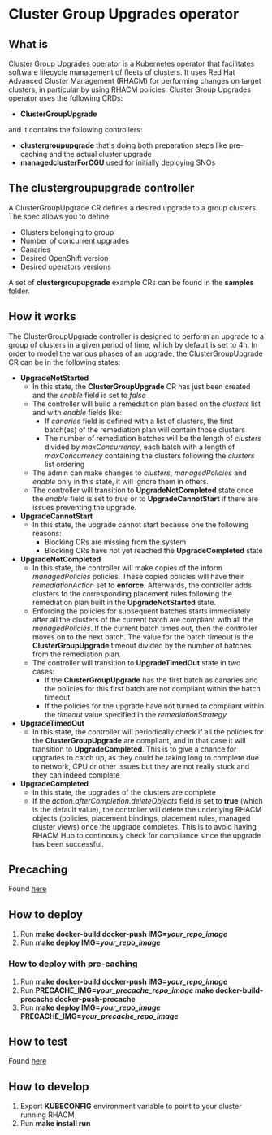 # Cluster Group Upgrades operator

## What is

Cluster Group Upgrades operator is a Kubernetes operator that facilitates software lifecycle management of fleets of clusters. It uses Red Hat Advanced Cluster Management (RHACM) for performing changes on target clusters, in particular by using RHACM policies.
Cluster Group Upgrades operator uses the following CRDs:

* **ClusterGroupUpgrade**

and it contains the following controllers:

* **clustergroupupgrade** that's doing both preparation steps like pre-caching and the actual cluster upgrade
* **managedclusterForCGU** used for initially deploying SNOs

## The clustergroupupgrade controller

A ClusterGroupUpgrade CR defines a desired upgrade to a group clusters.
The spec allows you to define:
* Clusters belonging to group
* Number of concurrent upgrades
* Canaries
* Desired OpenShift version
* Desired operators versions

A set of **clustergroupupgrade** example CRs can be found in the **samples** folder.

## How it works

The ClusterGroupUpgrade controller is designed to perform an upgrade to a group of clusters in a given period of time, which by default is set to 4h.
In order to model the various phases of an upgrade, the ClusterGroupUpgrade CR can be in the following states:

* **UpgradeNotStarted**
  * In this state, the **ClusterGroupUpgrade** CR has just been created and the *enable* field is set to *false*
  * The controller will build a remediation plan based on the *clusters* list and with *enable* fields like:
    * If *canaries* field is defined with a list of clusters, the first batch(es) of the remediation plan will contain those clusters
    * The number of remediation batches will be the length of *clusters* divided by *maxConcurrency*, each batch with a length of *maxConcurrency* containing the clusters following the *clusters* list ordering
  * The admin can make changes to *clusters*, *managedPolicies* and *enable* only in this state, it will ignore them in others.
  * The controller will transition to **UpgradeNotCompleted** state once the *enable* field is set to *true* or to **UpgradeCannotStart** if there are issues preventing the upgrade.
* **UpgradeCannotStart**
  * In this state, the upgrade cannot start because one the following reasons:
    * Blocking CRs are missing from the system
    * Blocking CRs have not yet reached the **UpgradeCompleted** state
* **UpgradeNotCompleted**
  * In this state, the controller will make copies of the inform *managedPolicies* policies. These copied policies will have their *remediationAction* set to **enforce**. Afterwards, the controller adds clusters to the corresponding placement rules following the remediation plan built in the **UpgradeNotStarted** state.
  * Enforcing the policies for subsequent batches starts immediately after all the clusters of the current batch are compliant with all the *managedPolicies*. If the current batch times out, then the controller moves on to the next batch. The value for the batch timeout is the **ClusterGroupUpgrade** timeout divided by the number of batches from the remediation plan.
  * The controller will transition to **UpgradeTimedOut** state in two cases:
    * If the **ClusterGroupUpgrade** has the first batch as canaries and the policies for this first batch are not compliant within the batch timeout
    * If the policies for the upgrade have not turned to compliant within the *timeout* value specified in the *remediationStrategy*
* **UpgradeTimedOut**
  * In this state, the controller will periodically check if all the policies for the **ClusterGroupUpgrade** are compliant, and in that case it will transition to **UpgradeCompleted**. This is to give a chance for upgrades to catch up, as they could be taking long to complete due to network, CPU or other issues but they are not really stuck and they can indeed complete
* **UpgradeCompleted**
  * In this state, the upgrades of the clusters are complete
  * If the *action.afterCompletion.deleteObjects* field is set to **true** (which is the default value), the controller will delete the underlying RHACM objects (policies, placement bindings, placement rules, managed cluster views) once the upgrade completes. This is to avoid having RHACM Hub to continously check for compliance since the upgrade has been successful.

## Precaching
Found [here](/docs/pre-cache)

## How to deploy

1. Run **make docker-build docker-push IMG=*your_repo_image***
2. Run **make deploy IMG=*your_repo_image***

### How to deploy with pre-caching
1. Run **make docker-build docker-push IMG=*your_repo_image***
1. Run **PRECACHE_IMG=*your_precache_repo_image* make docker-build-precache docker-push-precache**
1. Run **make deploy IMG=*your_repo_image* PRECACHE_IMG=*your_precache_repo_image***

## How to test
Found [here](/tests)

## How to develop

1. Export **KUBECONFIG** environment variable to point to your cluster running RHACM
2. Run **make install run**
